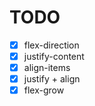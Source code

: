 # TODO

- [x] flex-direction
- [x] justify-content
- [x] align-items
- [x] justify + align
- [x] flex-grow
